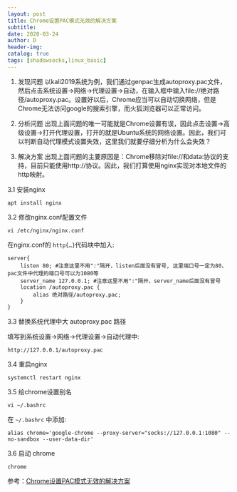 ```yaml
---
layout: post
title: Chrome设置PAC模式无效的解决方案
subtitle:
date: 2020-03-24
author: D
header-img:
catalog: true
tags: [shadowsocks,linux_basic]
---
```


1. 发现问题
以kali2019系统为例，我们通过genpac生成autoproxy.pac文件，然后点击系统设置->网络->代理设置->自动，在输入框中输入file://绝对路径/autoproxy.pac。设置好以后，Chrome应当可以自动切换网络，但是Chrome无法访问google的搜索引擎，而火狐浏览器可以正常访问。

2. 分析问题
出现上面问题的唯一可能就是Chrome设置有误，因此点击设置->高级设置->打开代理设置，打开的就是Ubuntu系统的网络设置。因此，我们可以判断自动代理模式设置失效，这里我们就要仔细分析为什么会失效？

3. 解决方案
出现上面问题的主要原因是：Chrome移除对file://和data:协议的支持，目前只能使用http://协议。因此，我们打算使用nginx实现对本地文件的http映射。

3.1 安装nginx
```
apt install nginx
```
3.2 修改nginx.conf配置文件
```
vi /etc/nginx/nginx.conf
```
在nginx.conf的 `http{…}`代码块中加入:
```
server{
    listen 80; #注意这里不用":"隔开，listen后面没有冒号, 这里端口号一定为80，pac文件中代理的端口号可以为1080等
    server_name 127.0.0.1; #注意这里不用":"隔开，server_name后面没有冒号
    location /autoproxy.pac {
        alias 绝对路径/autoproxy.pac;
    }
}
```
3.3 替换系统代理中大 autoproxy.pac 路径

填写到系统设置->网络->代理设置->自动代理中:
```
http://127.0.0.1/autoproxy.pac 
```
3.4 重启nginx
```
systemctl restart nginx
```

3.5 给chrome设置别名
```
vi ~/.bashrc
```
在 `~/.bashrc` 中添加:
```
alias chrome='google-chrome --proxy-server="socks://127.0.0.1:1080" --no-sandbox --user-data-dir'
```
3.6 启动 chrome
```
chrome
```

参考：[Chrome设置PAC模式无效的解决方案](https://blog.csdn.net/u013241245/article/details/100713859)
